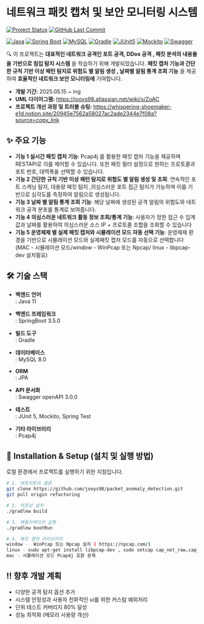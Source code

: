 

# 네트워크 패킷 캡처 및 보안 모니터링 시스템

[![Project Status](https://img.shields.io/badge/Status-[진행중]-blue)](https://github.com/jooys98/packet_anomaly_detection/commits/main)
[![GitHub Last Commit](https://img.shields.io/github/last-commit/jooys98/packet_anomaly_detection)](https://github.com/jooys98/packet_anomaly_detection/commits)



[![Java](https://img.shields.io/badge/Java-007396?style=flat-square&logo=java&logoColor=white)](https://www.java.com/)
[![Spring Boot](https://img.shields.io/badge/Spring%20Boot-6DB33F?style=flat-square&logo=springboot&logoColor=white)](https://spring.io/projects/spring-boot)
[![MySQL](https://img.shields.io/badge/MySQL-4479A1?style=flat-square&logo=mysql&logoColor=white)](https://www.mysql.com/)
[![Gradle](https://img.shields.io/badge/Gradle-02303A?style=flat-square&logo=gradle&logoColor=white)](https://gradle.org/)
[![JUnit5](https://img.shields.io/badge/JUnit5-25A162?style=flat-square&logo=junit5&logoColor=white)](https://junit.org/junit5/)
[![Mockito](https://img.shields.io/badge/Mockito-25A162?style=flat-square&logo=mockito&logoColor=white)](https://site.mockito.org/)
[![Swagger](https://img.shields.io/badge/Swagger-85EA2D?style=flat-square&logo=swagger&logoColor=black)](https://swagger.io/)



🔍 이 프로젝트는 **대표적인 네트워크 공격인 포트 공격, DDos 공격 , 패킷 분석의 내용들을 기반으로 침입 탐지 시스템** 을 학습하기 위해 개발되었습니다. **패킷 캡처 기능과 간단한 규칙 기반 이상 패턴 탐지로 위험도 별 알림 생성 , 날짜별 알림 통계 조회 기능** 을 제공하여 **효율적인 네트워크 보안 모니터링에** 기여합니다.


* **개발 기간:** 2025.05.15 ~ ing
* **UML 다이어그램:** https://jooys98.atlassian.net/wiki/x/ZoAC
* **프로젝트 개선 과정 및 트러블 슈팅:** https://whispering-shoemaker-e1d.notion.site/20945e7562a58027ac2ade2344e7f08a?source=copy_link

## ✨ 주요 기능

-   **기능 1 실시간 패킷 캡처 기능**: Pcap4j 를 활용한 패킷 캡처 기능을 제공하며 RESTAPI로 이를 제어할 수 있습니다. 또한  패킷 필터 설정으로 원하는  프로토콜과 포트 번호, 대역폭을 선택할 수 있습니다.
-   **기능 2 간단한 규칙 기반 이상 패턴 탐지로 위험도 별 알림 생성 및 조회**: 연속적인 포트 스캐닝 탐지, 대용량 패킷 탐지 ,의심스러운 포트 접근 탐지가 가능하며 이를 기반으로 심각도를 측정하여 알림으로 생성됩니다.
-   **기능 3 날짜 별 알림 통계 조회 기능**: 해당 날짜에 생성된 공격 알림의 위험도와 네트워크 공격 분포를 통계로 보여줍니다.
-   **기능 4 의심스러운 네트워크 활동 정보 조회/통계 기능**: 사용자가 정한 접근 수 임계값과 날짜를 활용하여 의심스러운 소스 IP + 프로토콜 조합을 조회할 수 있습니다
-   **기능 5 운영체제 별 실제 패킷 캡처와 시뮬레이션 모드 자동 선택 기능**: 운영체제 환경을 기반으로 시뮬레이션 모드와 실제패킷 캡처 모드를 자동으로 선택합니다(MAC - 시뮬레이션 모드/window - WinPcap 또는 Npcap/ linux - libpcap-dev 설치필요)  


## 🛠️ 기술 스택
-  **백엔드 언어**	         
   : Java 11
   
-  **백엔드 프레임워크**        
   : SpringBoot 3.5.0
   
-  **빌드 도구**	              
   : Gradle
   
-  **데이터베이스**	           
   : MySQL 8.0
   
-  **ORM**	                 
   : JPA
   
-  **API 문서화**	    
   : Swagger openAPI 3.0.0

 -  **테스트**	                
   : JUnit 5, Mockito, Spring Test

 -  **기타 라이브러리**	          
   : Pcap4j



## 🚀 Installation & Setup (설치 및 실행 방법)

로컬 환경에서 프로젝트를 실행하기 위한 지침입니다.

```bash
# 1. 레포지토리 클론
git clone https://github.com/jooys98/packet_anomaly_detection.git
git pull origin refactoring

# 2. 의존성 설치
./gradlew build

# 3. 애플리케이션 실행
./gradlew bootRun

# 4. 패킷 캡처 라이브러리
window -  WinPcap 또는 Npcap 설치 ( https://npcap.com/)
linux - sudo apt-get install libpcap-dev , sudo setcap cap_net_raw,cap_net_admin=eip java
mac - 시뮬레이션 모드 Pcap4j 호환 문제
```

## ‼️ 향후 개발 계획

-  다양한 공격 탐지 옵션 추가
-  시스템 안정성과 사용자 친화적인 ui를 위한 커스텀 예외처리 
-  단위 테스트 커버리지 80% 달성
-  성능 최적화 (메모리 사용량 개선)
  
